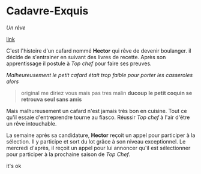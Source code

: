 # Cadavre-Exquis
*Un rêve*

[link](https://static.fnac-static.com/multimedia/Images/FR/MDM/4c/31/38/3682636/1540-1/tsp20230111194623/Jeu-de-cartes-Salade-de-Cafards.jpg)

C'est l'histoire d'un cafard nommé **Hector** qui rêve de devenir boulanger.
il décide de s'entrainer en suivant des livres de recette.
Après son apprentissage il postule à _Top chef_ pour faire ses preuves.




_Malheureusement le petit cafard était trop faible pour porter les casseroles alors_ 
> original me diriez vous mais pas tres malin
**ducoup le petit coquin se retrouva seul sans amis**








Mais malhureusement un cafard n'est jamais très bon en cuisine.
Tout ce qu'il essaie d'entreprendre tourne au fiasco.
Réussir _Top chef_ à l'air d'être un rêve intouchable.


La semaine après sa candidature, **Hector** reçoit un appel pour participer à la sélection.
Il y participe et sort du lot grâce à son niveau exceptionnel.
Le mercredi d'après, il reçoit un appel pour lui annoncer qu'il est sélectionner pour participer à la prochaine saison de _Top Chef_.

it's ok
